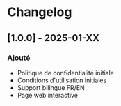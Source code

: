 # Changelog

## [1.0.0] - 2025-01-XX
### Ajouté
- Politique de confidentialité initiale
- Conditions d'utilisation initiales
- Support bilingue FR/EN
- Page web interactive
